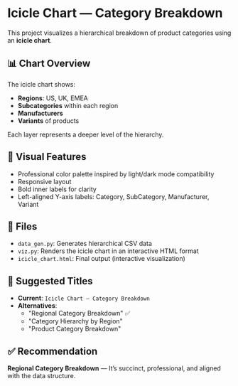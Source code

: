 # Icicle Chart — Category Breakdown

This project visualizes a hierarchical breakdown of product categories using an **icicle chart**.

## 📊 Chart Overview
The icicle chart shows:
- **Regions**: US, UK, EMEA
- **Subcategories** within each region
- **Manufacturers**
- **Variants** of products

Each layer represents a deeper level of the hierarchy.

## 🎨 Visual Features
- Professional color palette inspired by light/dark mode compatibility
- Responsive layout
- Bold inner labels for clarity
- Left-aligned Y-axis labels: Category, SubCategory, Manufacturer, Variant

## 📁 Files
- `data_gen.py`: Generates hierarchical CSV data
- `viz.py`: Renders the icicle chart in an interactive HTML format
- `icicle_chart.html`: Final output (interactive visualization)

## 📝 Suggested Titles
- **Current**: `Icicle Chart — Category Breakdown`
- **Alternatives**:
  - "Regional Category Breakdown" ✅
  - "Category Hierarchy by Region"
  - "Product Category Breakdown"

## ✅ Recommendation
**Regional Category Breakdown** — It’s succinct, professional, and aligned with the data structure.
